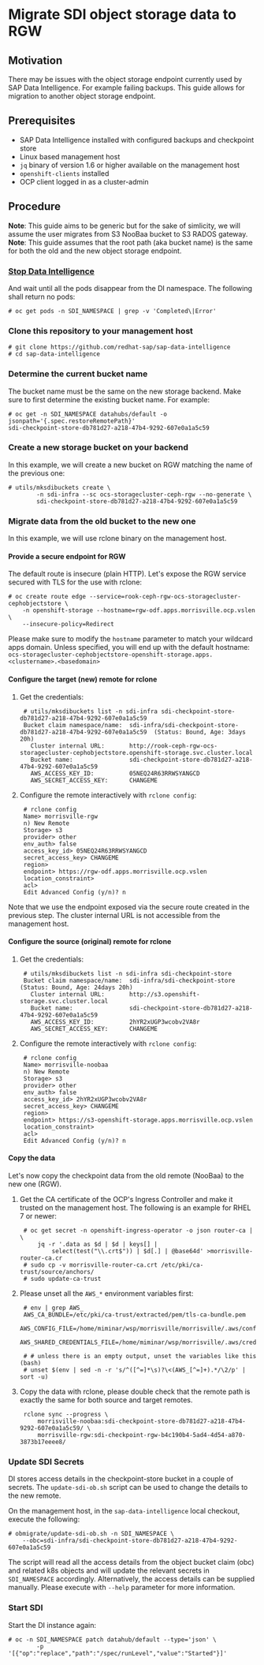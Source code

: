# Migrate SDI object storage data to RGW

## Motivation

There may be issues with the object storage endpoint currently used by SAP Data Intelligence. For example failing backups. This guide allows for migration to another object storage endpoint.

## Prerequisites

- SAP Data Intelligence installed with configured backups and checkpoint store
- Linux based management host
- `jq` binary of version 1.6 or higher available on the management host
- `openshift-clients` installed
- OCP client logged in as a cluster-admin

## Procedure

**Note**: This guide aims to be generic but for the sake of simlicity, we will assume the user migrates from S3 NooBaa bucket to S3 RADOS gateway.  
**Note**: This guide assumes that the root path (aka bucket name) is the same for both the old and the new object storage endpoint.

### [Stop Data Intelligence](https://access.redhat.com/articles/5100521#ocp-up-stop-sdi)

And wait until all the pods disappear from the DI namespace. The following shall return no pods:

    # oc get pods -n SDI_NAMESPACE | grep -v 'Completed\|Error'

### Clone this repository to your management host

    # git clone https://github.com/redhat-sap/sap-data-intelligence
    # cd sap-data-intelligence

### Determine the current bucket name

The bucket name must be the same on the new storage backend. Make sure to first determine the existing bucket name. For example:

    # oc get -n SDI_NAMESPACE datahubs/default -o jsonpath='{.spec.restoreRemotePath}'
    sdi-checkpoint-store-db781d27-a218-47b4-9292-607e0a1a5c59

### Create a new storage bucket on your backend

In this example, we will create a new bucket on RGW matching the name of the previous one:

    # utils/mksdibuckets create \
            -n sdi-infra --sc ocs-storagecluster-ceph-rgw --no-generate \
            sdi-checkpoint-store-db781d27-a218-47b4-9292-607e0a1a5c59

### Migrate data from the old bucket to the new one

In this example, we will use rclone binary on the management host.

#### Provide a secure endpoint for RGW

The default route is insecure (plain HTTP). Let's expose the RGW service secured with TLS for the use with rclone:

    # oc create route edge --service=rook-ceph-rgw-ocs-storagecluster-cephobjectstore \
        -n openshift-storage --hostname=rgw-odf.apps.morrisville.ocp.vslen \
        --insecure-policy=Redirect 

Please make sure to modify the `hostname` parameter to match your wildcard apps domain. Unless specified, you will end up with the default hostname: `ocs-storagecluster-cephobjectstore-openshift-storage.apps.<clustername>.<basedomain>`

#### Configure the target (new) remote for rclone

1. Get the credentials:

        # utils/mksdibuckets list -n sdi-infra sdi-checkpoint-store-db781d27-a218-47b4-9292-607e0a1a5c59
        Bucket claim namespace/name:  sdi-infra/sdi-checkpoint-store-db781d27-a218-47b4-9292-607e0a1a5c59  (Status: Bound, Age: 3days 20h)
          Cluster internal URL:       http://rook-ceph-rgw-ocs-storagecluster-cephobjectstore.openshift-storage.svc.cluster.local
          Bucket name:                sdi-checkpoint-store-db781d27-a218-47b4-9292-607e0a1a5c59
          AWS_ACCESS_KEY_ID:          05NEQ24R63RRWSYANGCD
          AWS_SECRET_ACCESS_KEY:      CHANGEME

2. Configure the remote interactively with `rclone config`:

        # rclone config
        Name> morrisville-rgw
        n) New Remote
        Storage> s3
        provider> other
        env_auth> false
        access_key_id> 05NEQ24R63RRWSYANGCD
        secret_access_key> CHANGEME
        region>
        endpoint> https://rgw-odf.apps.morrisville.ocp.vslen
        location_constraint>
        acl>
        Edit Advanced Config (y/n)? n

Note that we use the endpoint exposed via the secure route created in the previous step. The cluster internal URL is not accessible from the management host.

#### Configure the source (original) remote for rclone

1. Get the credentials:

        # utils/mksdibuckets list -n sdi-infra sdi-checkpoint-store
        Bucket claim namespace/name:  sdi-infra/sdi-checkpoint-store  (Status: Bound, Age: 24days 20h)
          Cluster internal URL:       http://s3.openshift-storage.svc.cluster.local
          Bucket name:                sdi-checkpoint-store-db781d27-a218-47b4-9292-607e0a1a5c59
          AWS_ACCESS_KEY_ID:          2hYR2xUGP3wcobv2VA8r
          AWS_SECRET_ACCESS_KEY:      CHANGEME

2. Configure the remote interactively with `rclone config`:

        # rclone config
        Name> morrisville-noobaa
        n) New Remote
        Storage> s3
        provider> other
        env_auth> false
        access_key_id> 2hYR2xUGP3wcobv2VA8r
        secret_access_key> CHANGEME
        region>
        endpoint> https://s3-openshift-storage.apps.morrisville.ocp.vslen
        location_constraint>
        acl>
        Edit Advanced Config (y/n)? n

#### Copy the data

Let's now copy the checkpoint data from the old remote (NooBaa) to the new one (RGW).

1. Get the CA certificate of the OCP's Ingress Controller and make it trusted on the management host. The following is an example for RHEL 7 or newer:

        # oc get secret -n openshift-ingress-operator -o json router-ca | \
            jq -r '.data as $d | $d | keys[] |
                select(test("\\.crt$")) | $d[.] | @base64d' >morrisville-router-ca.cr
        # sudo cp -v morrisville-router-ca.crt /etc/pki/ca-trust/source/anchors/
        # sudo update-ca-trust

2. Please unset all the `AWS_*` environment variables first:

        # env | grep AWS_
        AWS_CA_BUNDLE=/etc/pki/ca-trust/extracted/pem/tls-ca-bundle.pem
        AWS_CONFIG_FILE=/home/miminar/wsp/morrisville/morrisville/.aws/config
        AWS_SHARED_CREDENTIALS_FILE=/home/miminar/wsp/morrisville/.aws/credentials

        # # unless there is an empty output, unset the variables like this (bash)
        # unset $(env | sed -n -r 's/^([^=]*\s)?\<(AWS_[^=]+).*/\2/p' | sort -u)

3. Copy the data with rclone, please double check that the remote path is exactly the same for both source and target remotes.

        rclone sync --progress \
            morrisville-noobaa:sdi-checkpoint-store-db781d27-a218-47b4-9292-607e0a1a5c59/ \
            morrisville-rgw:sdi-checkpoint-rgw-b4c190b4-5ad4-4d54-a870-3873b17eeee8/

### Update SDI Secrets

DI stores access details in the checkpoint-store bucket in a couple of secrets. The `update-sdi-ob.sh` script can be used to change the details to the new remote.

On the management host, in the `sap-data-intelligence` local checkout, execute the following:

    # obmigrate/update-sdi-ob.sh -n SDI_NAMESPACE \
        --obc=sdi-infra/sdi-checkpoint-store-db781d27-a218-47b4-9292-607e0a1a5c59

The script will read all the access details from the object bucket claim (obc) and related k8s objects and will update the relevant secrets in `SDI_NAMESPACE` accordingly. Alternatively, the access details can be supplied manually. Please execute with `--help` parameter for more information.

### Start SDI

Start the DI instance again:

    # oc -n SDI_NAMESPACE patch datahub/default --type='json' \
            -p '[{"op":"replace","path":"/spec/runLevel","value":"Started"}]'
